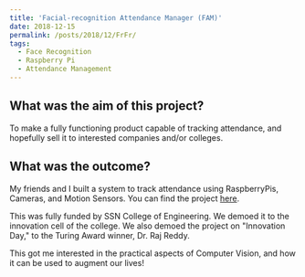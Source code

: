 ```yaml
---
title: 'Facial-recognition Attendance Manager (FAM)'
date: 2018-12-15
permalink: /posts/2018/12/FrFr/
tags:
  - Face Recognition
  - Raspberry Pi
  - Attendance Management
---
```


What was the aim of this project?
------
To make a fully functioning product capable of tracking attendance, and hopefully sell it to interested companies and/or colleges.

What was the outcome?
------
My friends and I built a system to track attendance using RaspberryPis, Cameras, and Motion Sensors. You can find the project [here](https://github.com/srinathvrao/FaceRecog).

This was fully funded by SSN College of Engineering. We demoed it to the innovation cell of the college. We also demoed the project on "Innovation Day," to the Turing Award winner, Dr. Raj Reddy.

This got me interested in the practical aspects of Computer Vision, and how it can be used to augment our lives!
